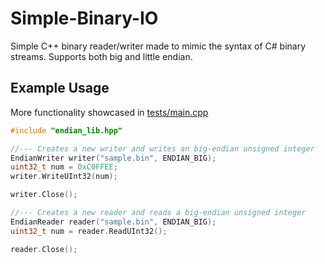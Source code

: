 # Simple-Binary-IO
Simple C++ binary reader/writer made to mimic the syntax of C# binary streams. Supports both big and little endian.

## Example Usage
More functionality showcased in [tests/main.cpp](tests/main.cpp)
```c++
#include "endian_lib.hpp"

//--- Creates a new writer and writes an big-endian unsigned integer
EndianWriter writer("sample.bin", ENDIAN_BIG);
uint32_t num = 0xC0FFEE;
writer.WriteUInt32(num);

writer.Close();

//--- Creates a new reader and reads a big-endian unsigned integer
EndianReader reader("sample.bin", ENDIAN_BIG);
uint32_t num = reader.ReadUInt32();

reader.Close();
```
